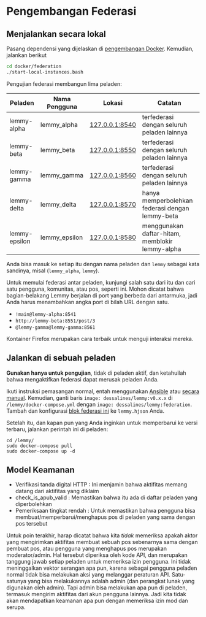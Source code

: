 # Pengembangan Federasi

## Menjalankan secara lokal

Pasang dependensi yang dijelaskan di [pengembangan Docker](docker_development.md). Kemudian, jalankan berikut 

```bash
cd docker/federation
./start-local-instances.bash
```

Pengujian federasi membangun lima peladen: 

Peladen | Nama Pengguna | Lokasi | Catatan
--- | --- | --- | ---
lemmy-alpha | lemmy_alpha | [127.0.0.1:8540](http://127.0.0.1:8540) | terfederasi dengan seluruh peladen lainnya
lemmy-beta | lemmy_beta | [127.0.0.1:8550](http://127.0.0.1:8550) | terfederasi dengan seluruh peladen lainnya
lemmy-gamma | lemmy_gamma | [127.0.0.1:8560](http://127.0.0.1:8560) | terfederasi dengan seluruh peladen lainnya
lemmy-delta | lemmy_delta | [127.0.0.1:8570](http://127.0.0.1:8570) | hanya memperbolehkan federasi dengan lemmy-beta
lemmy-epsilon | lemmy_epsilon | [127.0.0.1:8580](http://127.0.0.1:8580) | menggunakan daftar-hitam, memblokir lemmy-alpha

Anda bisa masuk ke setiap itu dengan nama peladen dan `lemmy` sebagai kata sandinya, misal (`lemmy_alpha`, `lemmy`). 

Untuk memulai federasi antar peladen, kunjungi salah satu dari itu dan cari satu pengguna, komunitas, atau pos, seperti ini. Mohon dicatat bahwa bagian-belakang Lemmy berjalan di port yang berbeda dari antarmuka, jadi Anda harus menambahkan angka port di bilah URL dengan satu.
- `!main@lemmy-alpha:8541`
- `http://lemmy-beta:8551/post/3`
- `@lemmy-gamma@lemmy-gamma:8561`

Kontainer Firefox merupakan cara terbaik untuk menguji interaksi mereka.

## Jalankan di sebuah peladen

**Gunakan hanya untuk pengujian**, tidak di peladen aktif, dan ketahuilah bahwa mengaktifkan federasi dapat merusak peladen Anda.

Ikuti instruksi pemasangan normal, entah menggunakan [Ansible](../administration/install_ansible.md) atau [secara manual](../administration/install_docker.md). Kemudian, ganti baris `image: dessalines/lemmy:v0.x.x` di `/lemmy/docker-compose.yml` dengan `image: dessalines/lemmy:federation`. Tambah dan konfigurasi [blok federasi ini](https://github.com/lemmynet/lemmy/blob/main/config/config.hjson#L64) ke `lemmy.hjson` Anda.

Setelah itu, dan kapan pun yang Anda inginkan untuk memperbarui ke versi terbaru, jalankan perintah ini di peladen: 

```
cd /lemmy/
sudo docker-compose pull
sudo docker-compose up -d
```

## Model Keamanan

- Verifikasi tanda digital HTTP : Ini menjamin bahwa aktifitas memang datang dari aktifitas yang diklaim
- check_is_apub_valid : Memastikan bahwa itu ada di daftar peladen yang diperbolehkan
- Pemeriksaan tingkat rendah : Untuk memastikan bahwa pengguna bisa membuat/memperbarui/menghapus pos di peladen yang sama dengan pos tersebut

Untuk poin terakhir, harap dicatat bahwa kita *tidak* memeriksa apakah aktor yang mengirimkan aktifitas membuat sebuah pos sebenarnya sama dengan pembuat pos, atau pengguna yang menghapus pos merupakan moderator/admin. Hal tersebut diperiksa oleh kode API, dan merupakan tanggung jawab setiap peladen untuk memeriksa izin pengguna. Ini tidak meninggalkan vektor serangan apa pun, karena sebagai pengguna peladen normal tidak bisa melakukan aksi yang melanggar peraturan API. Satu-satunya yang bisa melakukannya adalah admin (dan perangkat lunak yang digunakan oleh admin). Tapi admin bisa melakukan apa pun di peladen, termasuk mengirim aktifitas dari akun pengguna lainnya. Jadi kita tidak akan mendapatkan keamanan apa pun dengan memeriksa izin mod dan serupa.
